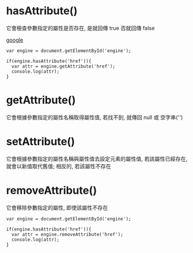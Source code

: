# hasAttribute()
它會檢查參數指定的屬性是否存在, 是就回傳 true 否就回傳 false

<a id="engine" href="http://google.com">google</a>
```javascript=
var engine = document.getElementById('engine');

if(engine.hasAttribute('href')){
  var attr = engine.getAttribute('href');
  console.log(attr);
}
```
# getAttribute()
它會根據參數指定的屬性名稱取得屬性值, 若找不到, 就傳回 null 或 空字串('')

# setAttribute()
它會根據參數指定的屬性名稱與屬性值去設定元素的屬性值, 若該屬性已經存在, 就會以新值取代舊值; 相反的, 若該屬性不存在

# removeAttribute()
它會移除參數指定的屬性, 即使該屬性不存在

```javascript=
var engine = document.getElementById('engine');

if(engine.hasAttribute('href')){
  var attr = engine.removeAttribute('href');
  console.log(attr);
}
```